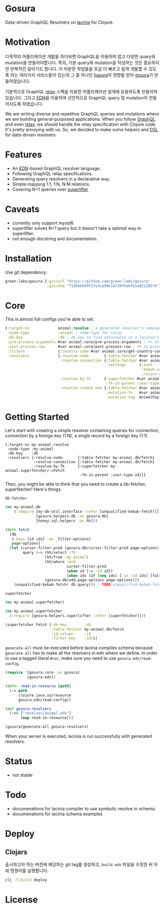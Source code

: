 # Gosura
Data-driven GraphQL Resolvers on [lacinia](https://github.com/walmartlabs/lacinia) for Clojure.

# Motivation
다목적의 어플리케이션 개발을 하다보면 GraphQL을 이용하여 많고 다양한 quary와 mutation을 만들어야합니다. 특히, 기본 query와 mutation을 작성하는 것은 중요하지만 반복적인 일이기도 합니다. 이 따분한 작업들을 조금 더 빠르고 쉽게 개발할 수 있도록 하는 여러가지 서비스들이 있는데 그 중 하나인 [hasura](https://hasura.io/)의 영향을 받아 [gosura](https://github.com/green-labs/gosura)가 만들어졌습니다.

기본적으로 GraphQL [relay](https://relay.dev/) 스펙을 이용한 어플리케이션 설계에 유용하도록 만들어져있습니다. 그리고 [EDN](https://github.com/edn-format/edn)을 이용하여 선언적으로 GraphQL query 및 mutation이 만들어지도록 하였습니다.

We are writing diverse and repetitive GraphQL queries and mutations where we are building general-purposed applications. When you follow [GraphQL](https://graphql.org/) and even [relay](https://relay.dev/), we should handle the relay specification with Clojure code. It's pretty annoying with us. So, we decided to make some helpers and [DSL](https://en.wikipedia.org/wiki/Domain-specific_language) for data-driven resolvers.

# Features
- An [EDN](https://github.com/edn-format/edn)-based GraphQL resolver language.
- Following GraphQL relay specifications.
- Generating query resolvers in a declarative way.
- Simple mapping 1:1, 1:N, N:M relations.
- Covering N+1 queries over [superlifter](https://github.com/oliyh/superlifter)

# Caveats
- currently only support mysql8.
- superlifter solves N+1 query but it doesn't take a optimal way in superlifter.
- not enough docstring and documentation.

# Installation
Use git dependency:
```clojure
green-labs/gosura {:git/url "https://github.com/green-labs/gosura"
                   :git/sha "f1d586669f37a3ca99e14739f9abfb1a02128274"}
```

# Core
This is almost full configs you're able to set.
```clojure
{:target-ns             animal.resolve ; a generated resolver's namespace
 :node-type             :animal ; node-type for relay
 :db-key                :db ; db-key to find datasource in a lacinia's context
 :pre-process-arguments #var animal.core/pre-process-arguments ; fn to process in args
 :post-process-row      #var animal.core/post-process-row ; fn to process in a result
 :filters               {:country-code #var animal.core/get-country-code} ; filters for additional filter opts for query
 :resolvers             {:resolve-node       {:table-fetcher #var animal.db/fetch} ; table fetcher for queries
                         :resolve-connection {:table-fetcher #var animal.db/fetch
                                              :settings      {:auth               #var animal.core/auth ; set for authentification and authorization.
                                                              :kebab-case?        true ; opts ; transform args into kebeb-case. A default is true.
                                                              :return-camel-case? true}} ; opts ; transform results into camelCase. A default value is true.
                         :resolve-by-fk      {:superfetcher #var animal.superfetcher/->Fetch ; superfetcher for superlifter
                                              :fk-in-parent :user-type-id}
                         :resolve-create-one {:table-fetcher #var animal.db/fetch
                                              :mutation-fn   #var animal.core/create-one 
                                              :mutation-tag  AnimalPayload}}}
```

# Getting Started
Let's start with creating a simple resolver containing queries for connection, connection by a foreign key (1:N), a single record by a foreign key (1:1).
```edn
{:target-ns my-animal.resolve
 :node-type :my-animal
 :db-key    :db
 :resolvers {:resolve-node       {:table-fetcher my-animal.db/fetch}
             :resolve-connection {:table-fetcher my-animal.db/fetch}
             :resolve-by-fk      {:superfetcher my-animal.superfetcher/->Fetch
                                  :fk-in-parent :user-type-id}}}

```

Then, you might be able to think that you need to create a db-fetcher, superfetcher!
Here's things.

`db-fetcher`
```clojure
(ns my-animal.db
    (:require [my-db-util.interface :refer [unqualified-kebab-fetch!]]
              [gosura.helpers.db :as gosura-db]
              [honey.sql.helpers :as hh]))

(defn fetch
  [db
   {:keys [id ids] :as _filter-options}
   page-options]
  (let [cursor-filter-pred (gosura-db/cursor-filter-pred page-options)
        query (-> (hh/select :*)
                  (hh/from :my-animal)
                  (hh/where :and
                            cursor-filter-pred
                            (when id [:= :id id])
                            (when ids (if (seq ids) [:in :id ids] [false])))
                  (gosura-db/add-page-options page-options))]
    (unqualified-kebab-fetch! db query))) ; TODO unqualified-kebab-fetch! will be in gosura?
```

`superfetcher`
```clojure
(ns my-animal.superfetcher)

(ns my-animal.superfetcher
  (:require [gosura.helpers.superlifter :refer [superfetcher]]))

(superfetcher Fetch {:db-key        :db
                     :table-fetcher my-animal.db/fetch
                     :id-column     :id
                     :filter-key    :ids})
```

`generate-all` must be executed before lacinia compiles schema because `generate-all` has to make all the resolvers in edn where we define. In order to use a tagged literal `#var`, make sure you need to use `gosura.edn/read-config`.
```clojure
(require '[gosura.core :as gosura]
          [gosura.edn])

(defn- read-in-resource [path]
  (-> path
      clojure.java.io/resource
      gosura.edn/read-config))

(def gosura-resolvers
  (->> ["resolver/animal.edn"]
       (map read-in-resource)))

(gosura/generate-all gosura-resolvers)
```

When your server is executed, lacinia is run successfully with generated resolvers.

# Status
- not stable

# Todo
- documenations for lacinia compiler to use symbolic resolve in schema.
- documenations for lacinia schema examples

# Deploy
## Clojars

출시하고자 하는 버전에 해당하는 git tag를 생성하고, `build.edn` 파일을 수정한 뒤 아래 명령어를 실행합니다.

```bash
clj -T:build deploy
```

# License
